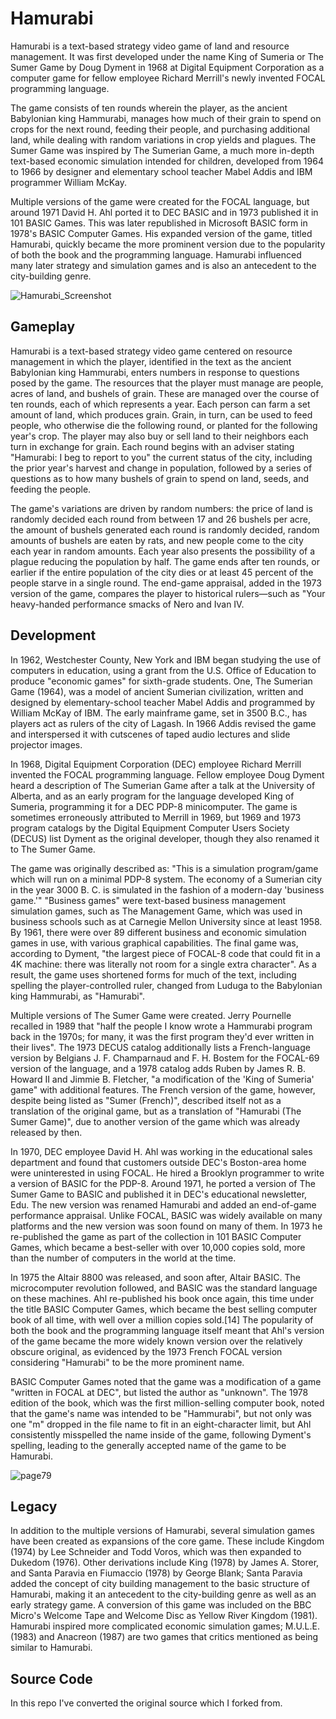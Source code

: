 # Hamurabi

Hamurabi is a text-based strategy video game of land and resource management. It was first developed under the name King of Sumeria or The Sumer Game by Doug Dyment in 1968 at Digital Equipment Corporation as a computer game for fellow employee Richard Merrill's newly invented FOCAL programming language.

The game consists of ten rounds wherein the player, as the ancient Babylonian king Hammurabi, manages how much of their grain to spend on crops for the next round, feeding their people, and purchasing additional land, while dealing with random variations in crop yields and plagues. The Sumer Game was inspired by The Sumerian Game, a much more in-depth text-based economic simulation intended for children, developed from 1964 to 1966 by designer and elementary school teacher Mabel Addis and IBM programmer William McKay.

Multiple versions of the game were created for the FOCAL language, but around 1971 David H. Ahl ported it to DEC BASIC and in 1973 published it in 101 BASIC Games. This was later republished in Microsoft BASIC form in 1978's BASIC Computer Games. His expanded version of the game, titled Hamurabi, quickly became the more prominent version due to the popularity of both the book and the programming language. Hamurabi influenced many later strategy and simulation games and is also an antecedent to the city-building genre.

![Hamurabi_Screenshot](https://user-images.githubusercontent.com/14840708/139726144-c669b35d-4e0c-4969-8b2f-78f93c1ce004.png)

## Gameplay

Hamurabi is a text-based strategy video game centered on resource management in which the player, identified in the text as the ancient Babylonian king Hammurabi, enters numbers in response to questions posed by the game. The resources that the player must manage are people, acres of land, and bushels of grain. These are managed over the course of ten rounds, each of which represents a year. Each person can farm a set amount of land, which produces grain. Grain, in turn, can be used to feed people, who otherwise die the following round, or planted for the following year's crop. The player may also buy or sell land to their neighbors each turn in exchange for grain. Each round begins with an adviser stating "Hamurabi: I beg to report to you" the current status of the city, including the prior year's harvest and change in population, followed by a series of questions as to how many bushels of grain to spend on land, seeds, and feeding the people.

The game's variations are driven by random numbers: the price of land is randomly decided each round from between 17 and 26 bushels per acre, the amount of bushels generated each round is randomly decided, random amounts of bushels are eaten by rats, and new people come to the city each year in random amounts. Each year also presents the possibility of a plague reducing the population by half. The game ends after ten rounds, or earlier if the entire population of the city dies or at least 45 percent of the people starve in a single round. The end-game appraisal, added in the 1973 version of the game, compares the player to historical rulers—such as "Your heavy-handed performance smacks of Nero and Ivan IV.

## Development

In 1962, Westchester County, New York and IBM began studying the use of computers in education, using a grant from the U.S. Office of Education to produce "economic games" for sixth-grade students. One, The Sumerian Game (1964), was a model of ancient Sumerian civilization, written and designed by elementary-school teacher Mabel Addis and programmed by William McKay of IBM. The early mainframe game, set in 3500 B.C., has players act as rulers of the city of Lagash. In 1966 Addis revised the game and interspersed it with cutscenes of taped audio lectures and slide projector images.

In 1968, Digital Equipment Corporation (DEC) employee Richard Merrill invented the FOCAL programming language. Fellow employee Doug Dyment heard a description of The Sumerian Game after a talk at the University of Alberta, and as an early program for the language developed King of Sumeria, programming it for a DEC PDP-8 minicomputer. The game is sometimes erroneously attributed to Merrill in 1969, but 1969 and 1973 program catalogs by the Digital Equipment Computer Users Society (DECUS) list Dyment as the original developer, though they also renamed it to The Sumer Game.

The game was originally described as: "This is a simulation program/game which will run on a minimal PDP-8 system. The economy of a Sumerian city in the year 3000 B. C. is simulated in the fashion of a modern-day 'business game.'" "Business games" were text-based business management simulation games, such as The Management Game, which was used in business schools such as at Carnegie Mellon University since at least 1958. By 1961, there were over 89 different business and economic simulation games in use, with various graphical capabilities. The final game was, according to Dyment, "the largest piece of FOCAL-8 code that could fit in a 4K machine: there was literally not room for a single extra character". As a result, the game uses shortened forms for much of the text, including spelling the player-controlled ruler, changed from Luduga to the Babylonian king Hammurabi, as "Hamurabi".

Multiple versions of The Sumer Game were created. Jerry Pournelle recalled in 1989 that "half the people I know wrote a Hammurabi program back in the 1970s; for many, it was the first program they'd ever written in their lives". The 1973 DECUS catalog additionally lists a French-language version by Belgians J. F. Champarnaud and F. H. Bostem for the FOCAL-69 version of the language, and a 1978 catalog adds Ruben by James R. B. Howard II and Jimmie B. Fletcher, "a modification of the 'King of Sumeria' game" with additional features. The French version of the game, however, despite being listed as "Sumer (French)", described itself not as a translation of the original game, but as a translation of "Hamurabi (The Sumer Game)", due to another version of the game which was already released by then.

In 1970, DEC employee David H. Ahl was working in the educational sales department and found that customers outside DEC's Boston-area home were uninterested in using FOCAL. He hired a Brooklyn programmer to write a version of BASIC for the PDP-8. Around 1971, he ported a version of The Sumer Game to BASIC and published it in DEC's educational newsletter, Edu. The new version was renamed Hamurabi and added an end-of-game performance appraisal. Unlike FOCAL, BASIC was widely available on many platforms and the new version was soon found on many of them. In 1973 he re-published the game as part of the collection in 101 BASIC Computer Games, which became a best-seller with over 10,000 copies sold, more than the number of computers in the world at the time.

In 1975 the Altair 8800 was released, and soon after, Altair BASIC. The microcomputer revolution followed, and BASIC was the standard language on these machines. Ahl re-published his book once again, this time under the title BASIC Computer Games, which became the best selling computer book of all time, with well over a million copies sold.[14] The popularity of both the book and the programming language itself meant that Ahl's version of the game became the more widely known version over the relatively obscure original, as evidenced by the 1973 French FOCAL version considering "Hamurabi" to be the more prominent name.

BASIC Computer Games noted that the game was a modification of a game "written in FOCAL at DEC", but listed the author as "unknown". The 1978 edition of the book, which was the first million-selling computer book, noted that the game's name was intended to be "Hammurabi", but not only was one "m" dropped in the file name to fit in an eight-character limit, but Ahl consistently misspelled the name inside of the game, following Dyment's spelling, leading to the generally accepted name of the game to be Hamurabi.


![page79](https://user-images.githubusercontent.com/14840708/139722307-d0542ea7-90b4-4fa3-957e-b0652972aba7.gif)

## Legacy

In addition to the multiple versions of Hamurabi, several simulation games have been created as expansions of the core game. These include Kingdom (1974) by Lee Schneider and Todd Voros, which was then expanded to Dukedom (1976). Other derivations include King (1978) by James A. Storer, and Santa Paravia en Fiumaccio (1978) by George Blank; Santa Paravia added the concept of city building management to the basic structure of Hamurabi, making it an antecedent to the city-building genre as well as an early strategy game. A conversion of this game was included on the BBC Micro's Welcome Tape and Welcome Disc as Yellow River Kingdom (1981). Hamurabi inspired more complicated economic simulation games; M.U.L.E. (1983) and Anacreon (1987) are two games that critics mentioned as being similar to Hamurabi.

## Source Code

In this repo I've converted the original source which I forked from. 
